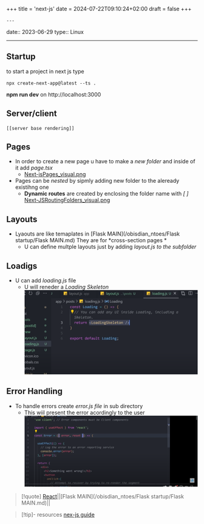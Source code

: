 +++
title = 'next-js'
date = 2024-07-22T09:10:24+02:00
draft = false
+++

    ---
date:: 2023-06-29
type:: Linux

---

## Startup 
to start a project in next js type 
```
npx create-next-app@latest --ts .
```

**npm run dev**
on  http://localhost:3000
## Server/client 
	[[server base rendering]]
## Pages 

- In order to create a new page u have to make a *new folder* and inside of it add *page.tsx*
	- [Next-jsPages_visual.png](/static/Next-jsPages_visual.png)
 - Pages can be *nested* by sipmly adding  new folder to the aleready existihng one 
	 - **Dynamic routes**  are created by enclosing the folder name with *[ ]*
		 [Next-JSRoutingFolders_visual.png](/static/Next-JSRoutingFolders_visual.png)

## Layouts 
- Lyaouts are like temaplates in [Flask MAIN](/obisdian_ntoes/Flask startup/Flask MAIN.md) They are for *cross-section pages *
	- U can define multple layouts just by adding *layout.js to the subfolder*
		

## Loadigs 

- U can add *loading.js* file 
	-  U will reneder a *Loading Skeleton*
		  ![Next-JsLoaingSkeleton_visual.png](/static/Next-JsLoaingSkeleton_visual.png)

## Error Handling 
- To handle errors create *error.js file* in sub directory 
	- This wiil present the error acordingly to the user 
	 ![Next-JsErrorHandling_visual.png](/static/Next-JsErrorHandling_visual.png)


>[!quote] [React](/next-js/Reactjs/React.md)||[Flask MAIN](/obisdian_ntoes/Flask startup/Flask MAIN.md)||


$$ $$

>[!tip]- resources 
>[nex-js guide](https://www.youtube.com/watch?v=wm5gMKuwSYk)